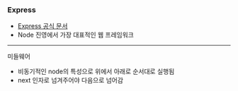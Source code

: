 ### Express
- [Express 공식 문서](https://expressjs.com/ko/)
- Node 진영에서 가장 대표적인 웹 프레임워크

---


미들웨어

- 비동기적인 node의 특성으로 위에서 아래로 순서대로 실행됨
- next 인자로 넘겨주어야 다음으로 넘어감